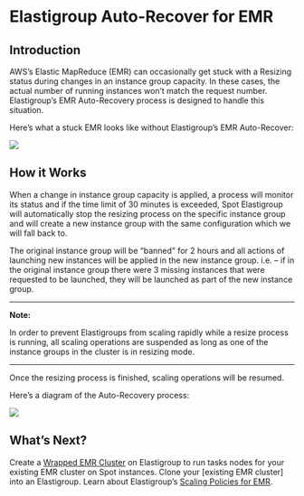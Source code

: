 # Elastigroup Auto-Recover for EMR

## Introduction

AWS’s Elastic MapReduce (EMR) can occasionally get stuck with a Resizing status during changes in an instance group capacity. In these cases, the actual number of running instances won’t match the request number. Elastigroup’s EMR Auto-Recovery process is designed to handle this situation.

Here’s what a stuck EMR looks like without Elastigroup’s EMR Auto-Recover:

<img src="/elastigroup/_media/elastigroup-auto-recover-for-emr_1.png" />

## How it Works

When a change in instance group capacity is applied, a process will monitor its status and if the time limit of 30 minutes is exceeded, Spot Elastigroup will automatically stop the resizing process on the specific instance group and will create a new instance group with the same configuration which we will fall back to.

The original instance group will be “banned” for 2 hours and all actions of launching new instances will be applied in the new instance group. i.e. – if in the original instance group there were 3 missing instances that were requested to be launched, they will be launched as part of the new instance group.


---

**Note:**

In order to prevent Elastigroups from scaling rapidly while a resize process is running, all scaling operations are suspended as long as one of the instance groups in the cluster is in resizing mode.

---

Once the resizing process is finished, scaling operations will be resumed.

Here’s a diagram of the Auto-Recovery process:

<img src="/elastigroup/_media/elastigroup-auto-recover-for-emr_2.png" />

## What’s Next?

Create a [Wrapped EMR Cluster](elastigroup/tools-integrations/elastic-mapreduce/import-elastic-mapreduce-task-nodes) on Elastigroup to run tasks nodes for your existing EMR cluster on Spot instances.
Clone your [existing EMR cluster] into an Elastigroup.
Learn about Elastigroup’s [Scaling Policies for EMR](elastigroup/tools-integrations/elastic-mapreduce/scaling-policies-for-emr).
